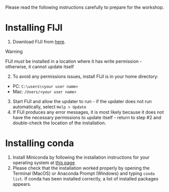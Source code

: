 Please read the following instructions carefully to prepare for the workshop.

# Installing FIJI

1. Download FIJI from [here](https://fiji.sc/).
> [!WARNING]
> FIJI *must* be installed in a location where it has write permission - otherwise, it cannot update itself 
2. To avoid any permissions issues, install FIJI is in your home directory:
  * PC: `C:\users\<your user name>`
  * Mac: `/Users/<your user name>`
3. Start FIJI and allow the updater to run - if the updater does not run automatically, select `Help > Update`
4. If FIJI produces any error messages, it is most likely because it does not have the necessary permissions to update itself - return to step #2 and double-check the location of the installation.

# Installing conda

1. Install Miniconda by following the installation instructions for your operating system at [this page](https://docs.anaconda.com/free/miniconda/miniconda-install/)
2. Please check that the installation worked properly by opening the Terminal (MacOS) or Anaconda Prompt (Windows) and typing `conda list`. If conda has been installed correctly, a list of installed packages appears.


